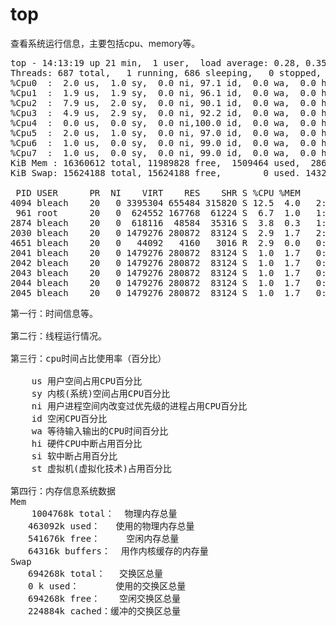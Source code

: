 # top
查看系统运行信息，主要包括cpu、memory等。

<pre>
top - 14:13:19 up 21 min,  1 user,  load average: 0.28, 0.35, 0.52
Threads: 687 total,   1 running, 686 sleeping,   0 stopped,   0 zombie
%Cpu0  :  2.0 us,  1.0 sy,  0.0 ni, 97.1 id,  0.0 wa,  0.0 hi,  0.0 si,  0.0 st
%Cpu1  :  1.9 us,  1.9 sy,  0.0 ni, 96.1 id,  0.0 wa,  0.0 hi,  0.0 si,  0.0 st
%Cpu2  :  7.9 us,  2.0 sy,  0.0 ni, 90.1 id,  0.0 wa,  0.0 hi,  0.0 si,  0.0 st
%Cpu3  :  4.9 us,  2.9 sy,  0.0 ni, 92.2 id,  0.0 wa,  0.0 hi,  0.0 si,  0.0 st
%Cpu4  :  0.0 us,  0.0 sy,  0.0 ni,100.0 id,  0.0 wa,  0.0 hi,  0.0 si,  0.0 st
%Cpu5  :  2.0 us,  1.0 sy,  0.0 ni, 97.0 id,  0.0 wa,  0.0 hi,  0.0 si,  0.0 st
%Cpu6  :  1.0 us,  0.0 sy,  0.0 ni, 99.0 id,  0.0 wa,  0.0 hi,  0.0 si,  0.0 st
%Cpu7  :  1.0 us,  0.0 sy,  0.0 ni, 99.0 id,  0.0 wa,  0.0 hi,  0.0 si,  0.0 st
KiB Mem : 16360612 total, 11989828 free,  1509464 used,  2861320 buff/cache
KiB Swap: 15624188 total, 15624188 free,        0 used. 14320080 avail Mem

 PID USER      PR  NI    VIRT    RES    SHR S %CPU %MEM     TIME+ COMMAND
4094 bleach    20   0 3395304 655484 315820 S 12.5  4.0   2:17.14 Web Content
 961 root      20   0  624552 167768  61224 S  6.7  1.0   1:15.59 Xorg
2874 bleach    20   0  618116  48584  35316 S  3.8  0.3   1:26.39 gnome-terminal-
2030 bleach    20   0 1479276 280872  83124 S  2.9  1.7   2:46.31 compiz
4651 bleach    20   0   44092   4160   3016 R  2.9  0.0   0:00.38 top
2041 bleach    20   0 1479276 280872  83124 S  1.0  1.7   0:22.52 llvmpipe-0
2042 bleach    20   0 1479276 280872  83124 S  1.0  1.7   0:22.90 llvmpipe-1
2043 bleach    20   0 1479276 280872  83124 S  1.0  1.7   0:21.99 llvmpipe-2
2044 bleach    20   0 1479276 280872  83124 S  1.0  1.7   0:22.43 llvmpipe-3
2045 bleach    20   0 1479276 280872  83124 S  1.0  1.7   0:22.09 llvmpipe-4
</pre>

<pre>
第一行：时间信息等。

第二行：线程运行情况。

第三行：cpu时间占比使用率（百分比）

	us 用户空间占用CPU百分比
	sy 内核(系统)空间占用CPU百分比
	ni 用户进程空间内改变过优先级的进程占用CPU百分比
	id 空闲CPU百分比
	wa 等待输入输出的CPU时间百分比
	hi 硬件CPU中断占用百分比
	si 软中断占用百分比
	st 虚拟机(虚拟化技术)占用百分比

第四行：内存信息系统数据　
Mem
	1004768k total：  物理内存总量
　　463092k used：   使用的物理内存总量
　　541676k free：     空闲内存总量
　　64316k buffers：  用作内核缓存的内存量
Swap
　　694268k total：　 交换区总量
　　0 k used：　　　  使用的交换区总量
　　694268k free：　  空闲交换区总量
　　224884k cached：缓冲的交换区总量
</pre>
